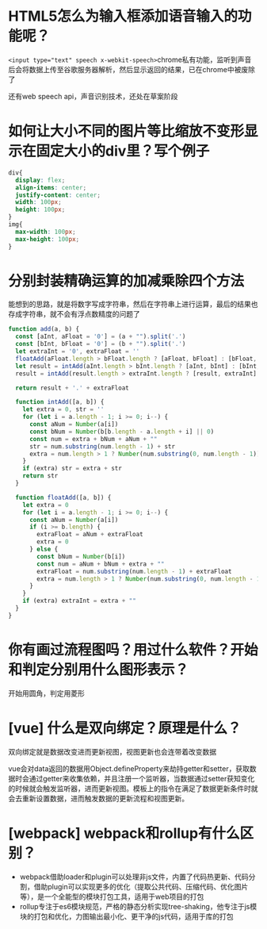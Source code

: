 # HTML5怎么为输入框添加语音输入的功能呢？

`<input type="text" speech x-webkit-speech>`chrome私有功能，监听到声音后会将数据上传至谷歌服务器解析，然后显示返回的结果，已在chrome中被废除了

还有web speech api，声音识别技术，还处在草案阶段

# 如何让大小不同的图片等比缩放不变形显示在固定大小的div里？写个例子

```css
div{
  display: flex;
  align-items: center;
  justify-content: center;
  width: 100px;
  height: 100px;
}
img{
  max-width: 100px;
  max-height: 100px;
}
```

# 分别封装精确运算的加减乘除四个方法

能想到的思路，就是将数字写成字符串，然后在字符串上进行运算，最后的结果也存成字符串，就不会有浮点数精度的问题了

```javascript
function add(a, b) {
  const [aInt, aFloat = '0'] = (a + "").split('.')
  const [bInt, bFloat = '0'] = (b + "").split('.')
  let extraInt = '0', extraFloat = ''
  floatAdd(aFloat.length > bFloat.length ? [aFloat, bFloat] : [bFloat, aFloat])
  let result = intAdd(aInt.length > bInt.length ? [aInt, bInt] : [bInt, aInt])
  result = intAdd(result.length > extraInt.length ? [result, extraInt] : [extraInt, result])

  return result + '.' + extraFloat

  function intAdd([a, b]) {
    let extra = 0, str = ''
    for (let i = a.length - 1; i >= 0; i--) {
      const aNum = Number(a[i])
      const bNum = Number(b[b.length - a.length + i] || 0)
      const num = extra + bNum + aNum + ""
      str = num.substring(num.length - 1) + str
      extra = num.length > 1 ? Number(num.substring(0, num.length - 1)) : 0
    }
    if (extra) str = extra + str
    return str
  }

  function floatAdd([a, b]) {
    let extra = 0
    for (let i = a.length - 1; i >= 0; i--) {
      const aNum = Number(a[i])
      if (i >= b.length) {
        extraFloat = aNum + extraFloat
        extra = 0
      } else {
        const bNum = Number(b[i])
        const num = aNum + bNum + extra + ""
        extraFloat = num.substring(num.length - 1) + extraFloat
        extra = num.length > 1 ? Number(num.substring(0, num.length - 1)) : 0
      }
    }
    if (extra) extraInt = extra + ""
  }
}

```

# 你有画过流程图吗？用过什么软件？开始和判定分别用什么图形表示？

开始用圆角，判定用菱形

# [vue] 什么是双向绑定？原理是什么？

双向绑定就是数据改变进而更新视图，视图更新也会连带着改变数据

vue会对data返回的数据用Object.defineProperty来劫持getter和setter，获取数据时会通过getter来收集依赖，并且注册一个监听器，当数据通过setter获知变化的时候就会触发监听器，进而更新视图。模板上的指令在满足了数据更新条件时就会去重新设置数据，进而触发数据的更新流程和视图更新。

# [webpack] webpack和rollup有什么区别？

- webpack借助loader和plugin可以处理非js文件，内置了代码热更新、代码分割，借助plugin可以实现更多的优化（提取公共代码、压缩代码、优化图片等），是一个全能型的模块打包工具，适用于web项目的打包
- rollup专注于es6模块规范，严格的静态分析实现tree-shaking，他专注于js模块的打包和优化，力图输出最小化、更干净的js代码，适用于库的打包
